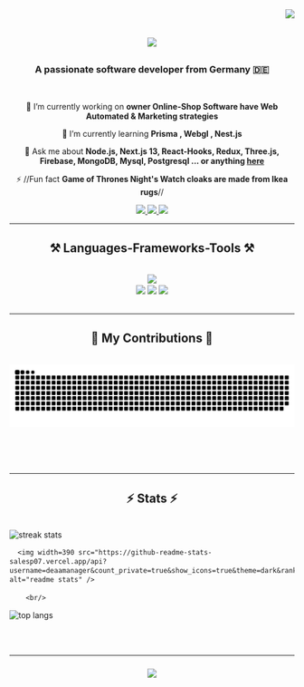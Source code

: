 <img align="right" src="https://visitor-badge.laobi.icu/badge?page_id=salesp07.salesp07" />

<h1 align="center">
    <img src="https://readme-typing-svg.herokuapp.com/?font=Righteous&size=35&center=true&vCenter=true&width=500&height=70&duration=4000&lines=Hi+There!+%F0%9F%91%8B;+I%27m+Deaa+Aldin+Alawad;" />
</h1>

<h3 align="center">A passionate software developer from Germany 🇩🇪</h3>

<br/>

<div align="center">
 
 🔭 I’m currently working on **owner Online-Shop Software have Web Automated & Marketing strategies**
 
 🌱 I’m currently learning **Prisma , Webgl , Nest.js**

 💬 Ask me about **Node.js, Next.js 13, React-Hooks, Redux, Three.js, Firebase, MongoDB, Mysql, Postgresql ... or anything [here](https://github.com/deaamanager/deaamanager/issues)**

 ⚡ //Fun fact **Game of Thrones Night's Watch cloaks are made from Ikea rugs**//
 
 </div>
 
<div align="center"> 
  <a href="mailto:deaabusniss@gmail.com">
    <img src="https://img.shields.io/badge/Gmail-333333?style=for-the-badge&logo=gmail&logoColor=red" />
  </a>
  <a href="https://www.linkedin.com/in/deaa-aldin-alawad/" target="_blank">
    <img src="https://img.shields.io/badge/LinkedIn-0077B5?style=for-the-badge&logo=linkedin&logoColor=white" target="_blank" />
  </a>
  <a href="https://frontend-react-brown.vercel.app/" target="_blank">
     <img src="https://img.shields.io/badge/Portfolio-FF5722?style=for-the-badge&logo=todoist&logoColor=white" target="_blank" /> <!-- sqlite, safari, google-chrome are other good icon options -->
  </a>
</div>

 <hr/>
 
<h2 align="center">⚒️ Languages-Frameworks-Tools ⚒️</h2>
<br/>
<div align="center">
    <img src="https://skillicons.dev/icons?i=nodejs,github,javascript,typescript,python,selenium,firebase,googlecloud,express,git" /><br>
    <img src="https://skillicons.dev/icons?i=prisma,net,mysql,postgresql,graphql,vscode,react,next,vite,tailwind" />
     <img src="https://skillicons.dev/icons?i=unity,threejs,bootstrap,mui,sass,aws,mongodb,firebase,nestjs,redux" />
    <img src="https://skillicons.dev/icons?i=figma,blender,cloudflare,bots,githubactions,jest,netlify,planetscale,supabase,webflow" />
</div>

<br/>
<hr/>

<div align="center">
  <h2>🐍 My Contributions 🐍</h2>
  <br>
  <img alt="snake eating my contributions" src="https://raw.githubusercontent.com/salesp07/salesp07/output/github-contribution-grid-snake.svg" />
  
  <br/><br/><br/>
</div>

<hr/>

<h2 align="center">⚡ Stats ⚡</h2>
<br>
<div align=center">
  <img width=390 src="https://streak-stats.demolab.com?user=deaamanager&theme=github-dark&hide_border=true&exclude_days=Sun%2CMon%2CTue%2CWed%2CThu%2CFri%2CSat" alt="streak stats"/>
  <br/>

      <img width=390 src="https://github-readme-stats-salesp07.vercel.app/api?username=deaamanager&count_private=true&show_icons=true&theme=dark&rank_icon=github&border_radius=10&bg_color=00000000" alt="readme stats" />
      
        <br/>
  <img width=390 align="center" src="https://github-readme-stats-salesp07.vercel.app/api/top-langs/?username=deaamanager&hide=HTML&langs_count=8&layout=compact&theme=react&border_radius=10&size_weight=0.5&count_weight=0.5&exclude_repo=github-readme-stats" alt="top langs" />

</div>

<br/><br/>
<hr/>

<h3 align="center">
    <img src="https://readme-typing-svg.herokuapp.com/?font=Righteous&size=25&center=true&vCenter=true&width=500&height=70&duration=4000&lines=Thanks+for+visiting!+✌️;+Shoot+me+a+message+on+Linkedin!;I'm+always+down+to+collab+:)">
</h3>

<br/>

